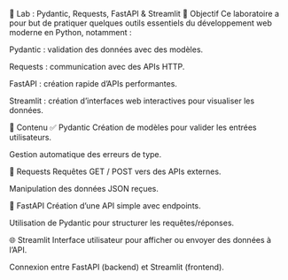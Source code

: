 🔬 Lab : Pydantic, Requests, FastAPI & Streamlit
📌 Objectif
Ce laboratoire a pour but de pratiquer quelques outils essentiels du développement web moderne en Python, notamment :

Pydantic : validation des données avec des modèles.

Requests : communication avec des APIs HTTP.

FastAPI : création rapide d’APIs performantes.

Streamlit : création d’interfaces web interactives pour visualiser les données.

🧰 Contenu
✅ Pydantic
Création de modèles pour valider les entrées utilisateurs.

Gestion automatique des erreurs de type.

🔄 Requests
Requêtes GET / POST vers des APIs externes.

Manipulation des données JSON reçues.

🚀 FastAPI
Création d’une API simple avec endpoints.

Utilisation de Pydantic pour structurer les requêtes/réponses.

🌐 Streamlit
Interface utilisateur pour afficher ou envoyer des données à l’API.

Connexion entre FastAPI (backend) et Streamlit (frontend).
